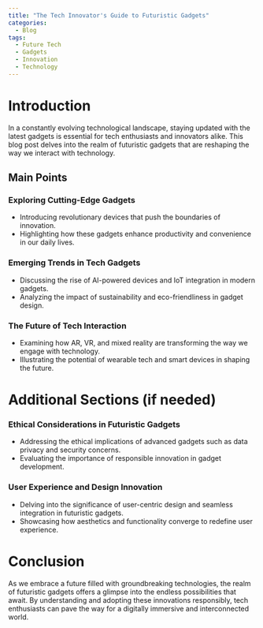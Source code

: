 ```yaml
---
title: "The Tech Innovator's Guide to Futuristic Gadgets"
categories:
  - Blog
tags:
  - Future Tech
  - Gadgets
  - Innovation
  - Technology
---
```


# Introduction
In a constantly evolving technological landscape, staying updated with the latest gadgets is essential for tech enthusiasts and innovators alike. This blog post delves into the realm of futuristic gadgets that are reshaping the way we interact with technology.

## Main Points
### Exploring Cutting-Edge Gadgets
- Introducing revolutionary devices that push the boundaries of innovation.
- Highlighting how these gadgets enhance productivity and convenience in our daily lives.

### Emerging Trends in Tech Gadgets
- Discussing the rise of AI-powered devices and IoT integration in modern gadgets.
- Analyzing the impact of sustainability and eco-friendliness in gadget design.

### The Future of Tech Interaction
- Examining how AR, VR, and mixed reality are transforming the way we engage with technology.
- Illustrating the potential of wearable tech and smart devices in shaping the future.

# Additional Sections (if needed)
### Ethical Considerations in Futuristic Gadgets
- Addressing the ethical implications of advanced gadgets such as data privacy and security concerns.
- Evaluating the importance of responsible innovation in gadget development.

### User Experience and Design Innovation
- Delving into the significance of user-centric design and seamless integration in futuristic gadgets.
- Showcasing how aesthetics and functionality converge to redefine user experience.

# Conclusion
As we embrace a future filled with groundbreaking technologies, the realm of futuristic gadgets offers a glimpse into the endless possibilities that await. By understanding and adopting these innovations responsibly, tech enthusiasts can pave the way for a digitally immersive and interconnected world.